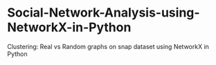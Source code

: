# Social-Network-Analysis-using-NetworkX-in-Python
Clustering: Real vs Random graphs on snap dataset using NetworkX in Python
